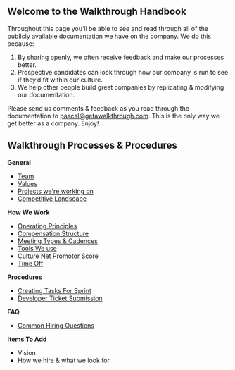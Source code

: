 ## Welcome to the Walkthrough Handbook

Throughout this page you’ll be able to see and read through all of the publicly available documentation we have on the company. We do this because:

1. By sharing openly, we often receive feedback and make our processes better.
2. Prospective candidates can look through how our company is run to see if they’d fit within our culture.
3. We help other people build great companies by replicating & modifying our documentation.

Please send us comments & feedback as you read through the documentation to pascal@getawalkthrough.com. This is the only way we get better as a company. Enjoy!

## Walkthrough Processes & Procedures

**General**

- [Team](https://github.com/WalkthroughVR/Handbook/blob/master/Team.md)
- [Values](https://github.com/WalkthroughVR/Handbook/blob/master/Values.md)
- [Projects we're working on](https://github.com/WalkthroughVR/Handbook/blob/master/Projects.md)
- [Competitive Landscape](https://github.com/WalkthroughVR/Handbook/blob/master/CompetitiveLandscape.md)

**How We Work**

- [Operating Principles](https://github.com/WalkthroughVR/Handbook/blob/master/OperatingPrinciples.md)
- [Compensation Structure](https://github.com/WalkthroughVR/Handbook/blob/master/CompensationStructure.md)
- [Meeting Types & Cadences](https://github.com/WalkthroughVR/Handbook/blob/master/CompanyMeetings.md)
- [Tools We use](https://github.com/WalkthroughVR/Handbook/blob/master/Tools.md)
- [Culture Net Promotor Score](https://github.com/WalkthroughVR/Handbook/blob/master/CultureNPS.md)
- [Time Off](https://github.com/WalkthroughVR/Handbook/blob/master/TimeOff.md)

**Procedures**
- [Creating Tasks For Sprint](https://github.com/WalkthroughVR/Handbook/blob/master/CreatingTasksForSprint.md)
- [Developer Ticket Submission](https://github.com/WalkthroughVR/Handbook/blob/master/DeveloperTicketSubmission.md)


**FAQ**
- [Common Hiring Questions](https://github.com/WalkthroughVR/Handbook/blob/master/CommonHiringQuestions.md)

**Items To Add**
- Vision
- How we hire & what we look for
